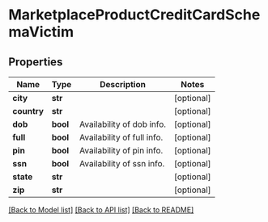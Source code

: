# MarketplaceProductCreditCardSchemaVictim


## Properties
Name | Type | Description | Notes
------------ | ------------- | ------------- | -------------
**city** | **str** |  | [optional] 
**country** | **str** |  | [optional] 
**dob** | **bool** | Availability of dob info. | [optional] 
**full** | **bool** | Availability of full info. | [optional] 
**pin** | **bool** | Availability of pin info. | [optional] 
**ssn** | **bool** | Availability of ssn info. | [optional] 
**state** | **str** |  | [optional] 
**zip** | **str** |  | [optional] 

[[Back to Model list]](../README.md#documentation-for-models) [[Back to API list]](../README.md#documentation-for-api-endpoints) [[Back to README]](../README.md)



